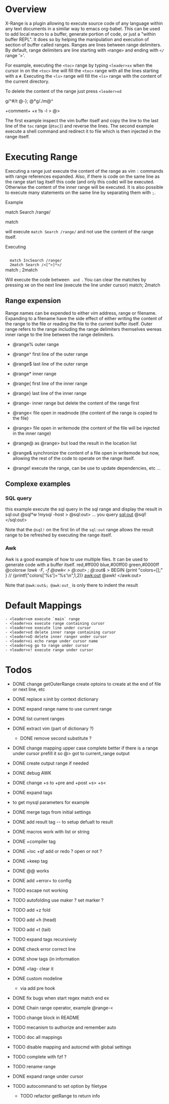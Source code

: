 <!-- <auto>
 match Error /TODO/
</auto>
-->
# Overview
X-Range is a plugin allowing to execute source code of any language within any text documents in a similar way to emacs org-babel.
This can be used to add local macro to a buffer, generate portion of code, or just a "within buffer REPL".
It does so by helping the manipulation and execution of section of buffer called ranges.
Ranges are lines between range delimiters. By default, range  delimiters are line starting with `<`range`>` and ending with `</` range '>'. 

For example,  executing the `<toc>` range by typing `<leader>xx` when the cursor in on the `<toc>` line will
fill the `<toc>` range with all the lines starting with a `#`. Executing the `<ls>` range will fill the `<ls>` range with the content of the current directory.

To delete the content of the range just press `<leader>xd`


<toc> g/^#/t @-}; @*g/./m@^
</toc>

<ls> +comment+ +x !ls -l > @>
</ls>


The first example inspect the vim buffer itself and copy the line to the last line of the `toc` range (`@toc}`) and reverse the lines.
The second example execute a shell command and redirect it to file which is then injected in the range itself.

# Executing Range
Executing a range just execute the content of the range as vim `:` commands with range references expanded.
Also, if there is code on the same line as the range start tag itself this code (and only this code) will be executed. Otherwise the content of the inner range will be executed.
It is also possible to execute many statements on the same line by separating them with `;`.


Example

<online> match Search /range/
</online>

<clear> match
</clear>

will execute `match Search /range/` and  not use the content of the range itself.

Executing 

<code>
  match IncSearch /range/
  2match Search /<[^>]*>/
</code>
<clear> match ; 2match
</clear>

Will execute the code between <code> and </code>.
You can clear the matches by pressing <leader>xe on the next line (execute the line under cursor)
match; 2match

## Range expension
Range names can be expended to either vim address, range or filename. Expanding to a filename have the side effect of either writing the content of the range to the file or reading the file to the current buffer itself.
Outer range refers to the range including the range delimiters themselves wereas inner range to the line
between the range delimiters.

  - @range% outer range
  - @range^ first line of the outer range
  - @range$ last line of the outer range
  - @range* inner range
  - @range{ first line of the inner range
  - @range} last line of the inner range
  - @range- inner range but delete the content of the range first

  - @range< file open in readmode (the content of the range is copied to the file)
  - @range> file open in writemode (the content of the file will be injected in the inner range)
  - @range@ as @range> but load the result in the location list
  - @range& synchronize the content of a file open in writemode but now, allowing the rest of the code
            to operate on the range itself.
 
  - @range! execute the range, can be use to update dependencies, etc ...
 

## Complexe examples

### SQL query

this example execute the sql query in the sql range and display the result in sql:out
<sql> @sql*w !mysql -host<host>  > @sql:out>
 ... you query
</sql>
<sql:out> @sql!
</sql:out>

Note that the `@sql!` on the first lin of the `sql:out` range allows the result range to be refreshed by executing the range itself.


### Awk
Awk is a good example of how to use multiple files. It can be used to generate code with a buffer itself.
<colors>
red,#ff000
blue,#00ff00
green,#0000ff
</colors>
<awk> @colors*w !awk -F, -f @awk< > @:out> ; @:out&* >
  BEGIN {print "colors=[];" }
  // {printf("colors['%s']='%s'\n",$1,$2)}
</awk>
<awk:out> @awk!
</awk:out>

Note that `@awk:out&; @awk:out_` is only there to indent the result

# Default Mappings
	- <leader>xm execute `main` range
	- <leader>xx execute range containing cursor
	- <leader>xe execute line under cursor
	- <leader>xd delete inner range containing cursor
	- <leader>xD delete inner ranger under cursor
	- <leader>xi echo range under cursor name
	- <leader>xg go to range under cursor
	- <leader>x! execute range under cursor

# Todos
- DONE change getOuterRange create optoins to create at the end of file or next line, etc
- DONE replace s:init by context dictionary
- DONE expand range name to use current range
- DONE list current ranges
- DONE extract vim (part of dictionary ?)
   - DONE remove second substitute ?
- DONE change mapping upper case complete
  better if there is a range under cursor prefill it
  so @> got to current_range output
- DONE create output range if needed
- DONE debug AWK
- DONE change +s to +pre and +post +s> +s<
- DONE expand tags
 - to get mysql parameters for example
- DONE merge  tags from initial settings
- DONE add result tag -- to setup defualt to result
- DONE macros work with list or string

- DONE +compiler tag
- DONE +loc +qf add or redo ? open or not ?
- DONE +keep tag
- DONE @@ works
- DONE add +error+ to config
- TODO escape not working
- TODO autofolding use maker ?
 set marker ?
- TODO add +z fold
- TODO add +h (head)
- TODO add +t (tail)
- TODO expand tags recursively
- DONE check error correct line
- DONE show tags (in information
- DONE +tag- clear it
- DONE custom modeline
  - via add pre hook
- DONE fix bugs when start regex match end ex <tag> </tag>
- DONE Chain range operator, example @range-<
- TODO change block in README
- TODO mecanism to authorize and remember auto
- TODO doc all mappings
- TODO disable mapping and autocmd with global settings
- TODO complete with fzf ?
- TODO rename range
- DONE expand range under cursor
- TODO autocommand to set option by filetype
  - TODO refactor getRange to return info
